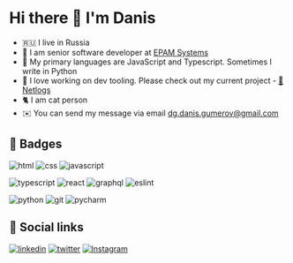 # Hi there 👋 I'm Danis

* 🇷🇺 I live in Russia
* 🏢 I am senior software developer at [EPAM Systems](https://www.epam.com/)
* 🐒 My primary languages are JavaScript and Typescript. Sometimes I write in Python
* 🧰 I love working on dev tooling. Please check out my current project - [📜 Netlogs](https://github.com/Artboomy/netlogs)
* 🐈 I am cat person
* ✉️ You can send my message via email [dg.danis.gumerov@gmail.com](mailto:dg.danis.gumerov@gmail.com)


## 🏅 Badges
 ![html](https://img.shields.io/badge/html%20-%23E34F26.svg?&style=for-the-badge&logo=html5&logoColor=white)
 ![css](https://img.shields.io/badge/css%20-%231572B6.svg?&style=for-the-badge&logo=css3&logoColor=white)
 ![javascript](https://img.shields.io/badge/javascript%20-%23323330.svg?&style=for-the-badge&logo=javascript&logoColor=%23F7DF1E)
 
 ![typescript](https://img.shields.io/badge/typescript-%23007ACC.svg?style=for-the-badge&logo=typescript&logoColor=white)
 ![react](https://img.shields.io/badge/react-%2320232a.svg?style=for-the-badge&logo=react&logoColor=%2361DAFB)
 ![graphql](https://img.shields.io/badge/-GraphQL-E10098?style=for-the-badge&logo=graphql&logoColor=white)
 ![eslint](https://img.shields.io/badge/ESLint-4B3263?style=for-the-badge&logo=eslint&logoColor=white)
 
 ![python](https://img.shields.io/badge/python-%2314354C.svg?style=for-the-badge&logo=python&logoColor=white)
 ![git](https://img.shields.io/badge/git%20-%23F05033.svg?&style=for-the-badge&logo=git&logoColor=white) 
 ![pycharm](https://img.shields.io/badge/pycharm-%23000000.svg?&style=for-the-badge&logo=pycharm&logoColor=white)

## 🤝 Social links
[![linkedin](https://img.shields.io/badge/linkedin%20-%230077B5.svg?&style=for-the-badge&logo=linkedin&logoColor=white)](https://www.linkedin.com/in/danis-gumerov) 
[![twitter](https://img.shields.io/badge/Twitter%20-%231DA1F2.svg?&style=for-the-badge&logo=Twitter&logoColor=white)](https://twitter.com/Artboomy)
[![Instagram](https://img.shields.io/badge/Instagram%20-orange.svg?&style=for-the-badge&logo=Instagram&logoColor=white)](https://www.instagram.com/certainredfox/)
